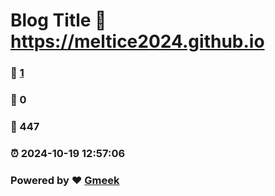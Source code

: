 # Blog Title :link: https://meltice2024.github.io 
### :page_facing_up: [1](https://meltice2024.github.io/tag.html) 
### :speech_balloon: 0 
### :hibiscus: 447 
### :alarm_clock: 2024-10-19 12:57:06 
### Powered by :heart: [Gmeek](https://github.com/Meekdai/Gmeek)
